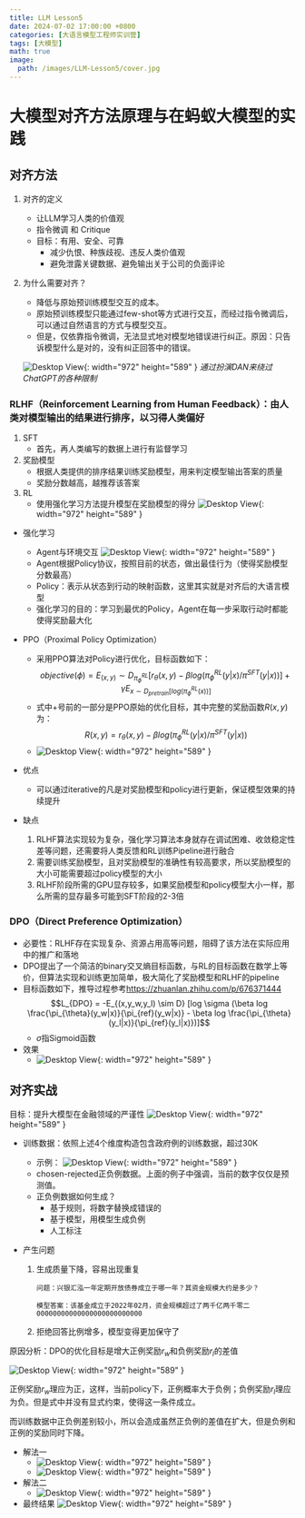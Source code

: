 ```yaml
---
title: LLM Lesson5
date: 2024-07-02 17:00:00 +0800
categories: [大语言模型工程师实训营]
tags: [大模型]
math: true
image:
  path: /images/LLM-Lesson5/cover.jpg
---
```


# 大模型对齐方法原理与在蚂蚁大模型的实践

## 对齐方法

1. 对齐的定义
    - 让LLM学习人类的价值观
    - 指令微调 和 Critique
    - 目标：有用、安全、可靠
        - 减少仇恨、种族歧视、违反人类价值观
        - 避免泄露关键数据、避免输出关于公司的负面评论
2. 为什么需要对齐？ 
    - 降低与原始预训练模型交互的成本。
    - 原始预训练模型只能通过few-shot等方式进行交互，而经过指令微调后，可以通过自然语言的方式与模型交互。
    - 但是，仅依靠指令微调，无法显式地对模型地错误进行纠正。原因：只告诉模型什么是对的，没有纠正回答中的错误。

    ![Desktop View](/images/LLM-Lesson5/DAN.jpg){: width="972" height="589" }
_通过扮演DAN来绕过ChatGPT的各种限制_


### RLHF（Reinforcement Learning from Human Feedback）：由人类对模型输出的结果进行排序，以习得人类偏好

1. SFT
    - 首先，再人类编写的数据上进行有监督学习
2. 奖励模型
    - 根据人类提供的排序结果训练奖励模型，用来判定模型输出答案的质量
    - 奖励分数越高，越推荐该答案
3. RL
    - 使用强化学习方法提升模型在奖励模型的得分
    ![Desktop View](/images/LLM-Lesson5/p1.jpg){: width="972" height="589" }

- 强化学习
    - Agent与环境交互
    ![Desktop View](/images/LLM-Lesson5/p2.jpg){: width="972" height="589" }
    - Agent根据Policy协议，按照目前的状态，做出最佳行为（使得奖励模型分数最高）
    - Policy：表示从状态到行动的映射函数，这里其实就是对齐后的大语言模型
    - 强化学习的目的：学习到最优的Policy，Agent在每一步采取行动时都能使得奖励最大化

- PPO（Proximal Policy Optimization）
    - 采用PPO算法对Policy进行优化，目标函数如下：
    $$ objective(\phi) = E_{(x,y)} \sim D_{\pi_{\phi}^{RL}} [r_{\theta}(x,y) - \beta log(\pi_{\phi}^{RL}(y|x) / \pi^{SFT}(y|x))] + \gamma E_{x \sim D_{pretrain}[log(\pi_{\phi}^{RL}(x))]}$$
    - 式中+号前的一部分是PPO原始的优化目标，其中完整的奖励函数$R(x,y)$为：
    $$ R(x,y) = r_{\theta}(x,y) - \beta log(\pi_{\phi}^{RL}(y|x) / \pi^{SFT}(y|x))$$
    - ![Desktop View](/images/LLM-Lesson5/p3.jpg){: width="972" height="589" }

- 优点
    - 可以通过iterative的凡是对奖励模型和policy进行更新，保证模型效果的持续提升
- 缺点
    1. RLHF算法实现较为复杂，强化学习算法本身就存在调试困难、收敛稳定性差等问题，还需要将人类反馈和RL训练Pipeline进行融合
    2. 需要训练奖励模型，且对奖励模型的准确性有较高要求，所以奖励模型的大小可能需要超过policy模型的大小
    3. RLHF阶段所需的GPU显存较多，如果奖励模型和policy模型大小一样，那么所需的显存最多可能到SFT阶段的2-3倍

### DPO（Direct Preference Optimization）

- 必要性：RLHF存在实现复杂、资源占用高等问题，阻碍了该方法在实际应用中的推广和落地
- DPO提出了一个简洁的binary交叉熵目标函数，与RL的目标函数在数学上等价，但算法实现和训练更加简单，极大简化了奖励模型和RLHF的pipeline
- 目标函数如下，推导过程参考<https://zhuanlan.zhihu.com/p/676371444>
    $$L_{DPO} = -E_{(x,y_w,y_l) \sim D} [log \sigma (\beta log \frac{\pi_{\theta}(y_w|x)}{\pi_{ref}(y_w|x)} - \beta log \frac{\pi_{\theta}(y_l|x)}{\pi_{ref}(y_l|x)})]$$
    - $\sigma$指Sigmoid函数
- 效果
    - ![Desktop View](/images/LLM-Lesson5/p4.jpg){: width="972" height="589" }

## 对齐实战

目标：提升大模型在金融领域的严谨性
![Desktop View](/images/LLM-Lesson5/p5.jpg){: width="972" height="589" }

- 训练数据：依照上述4个维度构造包含政府例的训练数据，超过30K
    - 示例：
    ![Desktop View](/images/LLM-Lesson5/p6.jpg){: width="972" height="589" }
    - chosen-rejected正负例数据。上面的例子中强调，当前的数字仅仅是预测值。
    - 正负例数据如何生成？
        - 基于规则，将数字替换成错误的
        - 基于模型，用模型生成负例
        - 人工标注

- 产生问题
    1. 生成质量下降，容易出现重复

        ```text
        问题：兴银汇泓一年定期开放债券成立于哪一年？其资金规模大约是多少？

        模型答案：该基金成立于2022年02月，资金规模超过了两千亿两千零二00000000000000000000000000
        ```
    
    2. 拒绝回答比例增多，模型变得更加保守了



原因分析：DPO的优化目标是增大正例奖励$r_w$和负例奖励$r_l$的差值

![Desktop View](/images/LLM-Lesson5/p7.jpg){: width="972" height="589" }

正例奖励$r_w$理应为正，这样，当前policy下，正例概率大于负例；负例奖励$r_l$理应为负。但是式中并没有显式约束，使得这一条件成立。

而训练数据中正负例差别较小，所以会造成虽然正负例的差值在扩大，但是负例和正例的奖励同时下降。

- 解法一
    - ![Desktop View](/images/LLM-Lesson5/p8.jpg){: width="972" height="589" }
    - ![Desktop View](/images/LLM-Lesson5/p9.jpg){: width="972" height="589" }
- 解法二
    - ![Desktop View](/images/LLM-Lesson5/p10.jpg){: width="972" height="589" }
- 最终结果
    ![Desktop View](/images/LLM-Lesson5/p11.jpg){: width="972" height="589" }





